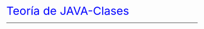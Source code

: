 <span style="color:blue; font-size:30px;">Teoría de JAVA-Clases</span>
____________________________________________________________________
